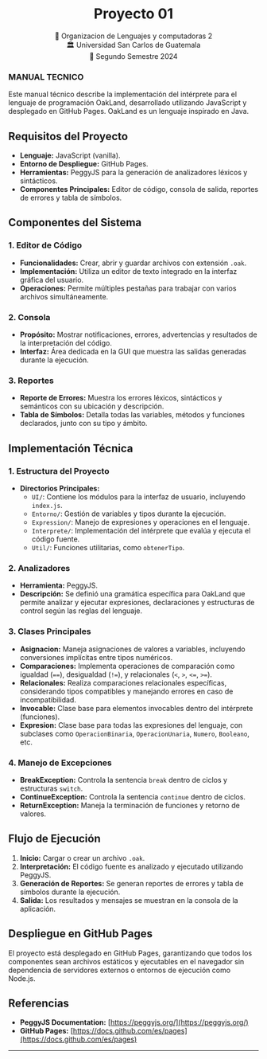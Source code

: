 
<h1 align="center">Proyecto 01</h1>

<div align="center">
📕 Organizacion de Lenguajes y computadoras 2
</div>
<div align="center"> 🏛 Universidad San Carlos de Guatemala</div>
<div align="center"> 📆 Segundo Semestre 2024</div>

### MANUAL TECNICO
Este manual técnico describe la implementación del intérprete para el lenguaje de programación OakLand, desarrollado utilizando JavaScript y desplegado en GitHub Pages. OakLand es un lenguaje inspirado en Java.

## Requisitos del Proyecto
- **Lenguaje:** JavaScript (vanilla).
- **Entorno de Despliegue:** GitHub Pages.
- **Herramientas:** PeggyJS para la generación de analizadores léxicos y sintácticos.
- **Componentes Principales:** Editor de código, consola de salida, reportes de errores y tabla de símbolos.

## Componentes del Sistema

### 1. Editor de Código
- **Funcionalidades:** Crear, abrir y guardar archivos con extensión `.oak`.
- **Implementación:** Utiliza un editor de texto integrado en la interfaz gráfica del usuario.
- **Operaciones:** Permite múltiples pestañas para trabajar con varios archivos simultáneamente.

### 2. Consola
- **Propósito:** Mostrar notificaciones, errores, advertencias y resultados de la interpretación del código.
- **Interfaz:** Área dedicada en la GUI que muestra las salidas generadas durante la ejecución.

### 3. Reportes
- **Reporte de Errores:** Muestra los errores léxicos, sintácticos y semánticos con su ubicación y descripción.
- **Tabla de Símbolos:** Detalla todas las variables, métodos y funciones declarados, junto con su tipo y ámbito.

## Implementación Técnica

### 1. Estructura del Proyecto
- **Directorios Principales:**
  - `UI/`: Contiene los módulos para la interfaz de usuario, incluyendo `index.js`.
  - `Entorno/`: Gestión de variables y tipos durante la ejecución.
  - `Expression/`: Manejo de expresiones y operaciones en el lenguaje.
  - `Interprete/`: Implementación del intérprete que evalúa y ejecuta el código fuente.
  - `Util/`: Funciones utilitarias, como `obtenerTipo`.


### 2. Analizadores 
- **Herramienta:** PeggyJS.
- **Descripción:** Se definió una gramática específica para OakLand que permite analizar y ejecutar expresiones, declaraciones y estructuras de control según las reglas del lenguaje.

### 3. Clases Principales
- **Asignacion:** Maneja asignaciones de valores a variables, incluyendo conversiones implícitas entre tipos numéricos.
- **Comparaciones:** Implementa operaciones de comparación como igualdad (`==`), desigualdad (`!=`), y relacionales (`<`, `>`, `<=`, `>=`).
- **Relacionales:** Realiza comparaciones relacionales específicas, considerando tipos compatibles y manejando errores en caso de incompatibilidad.
- **Invocable:** Clase base para elementos invocables dentro del intérprete (funciones).
- **Expresion:** Clase base para todas las expresiones del lenguaje, con subclases como `OperacionBinaria`, `OperacionUnaria`, `Numero`, `Booleano`, etc.

### 4. Manejo de Excepciones
- **BreakException:** Controla la sentencia `break` dentro de ciclos y estructuras `switch`.
- **ContinueException:** Controla la sentencia `continue` dentro de ciclos.
- **ReturnException:** Maneja la terminación de funciones y retorno de valores.

## Flujo de Ejecución
1. **Inicio:** Cargar o crear un archivo `.oak`.
2. **Interpretación:** El código fuente es analizado y ejecutado utilizando PeggyJS.
3. **Generación de Reportes:** Se generan reportes de errores y tabla de símbolos durante la ejecución.
4. **Salida:** Los resultados y mensajes se muestran en la consola de la aplicación.

## Despliegue en GitHub Pages
El proyecto está desplegado en GitHub Pages, garantizando que todos los componentes sean archivos estáticos y ejecutables en el navegador sin dependencia de servidores externos o entornos de ejecución como Node.js.


## Referencias
- **PeggyJS Documentation:** [https://peggyjs.org/](https://peggyjs.org/)
- **GitHub Pages:** [https://docs.github.com/es/pages](https://docs.github.com/es/pages)

---